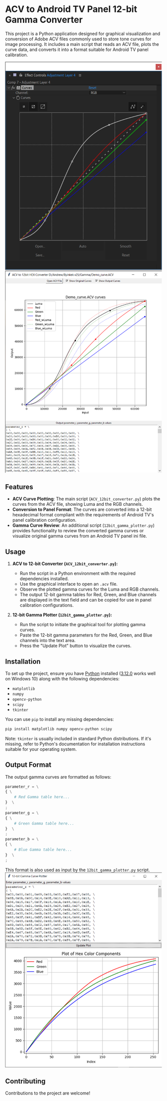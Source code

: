 # ACV to Android TV Panel 12-bit Gamma Converter

This project is a Python application designed for graphical visualization and conversion of Adobe ACV files commonly used to store tone curves for image processing. It includes a main script that reads an ACV file, plots the curve data, and converts it into a format suitable for Android TV panel calibration.

![Screenshot of Adobe_curves](https://github.com/NameRX/ACV_12bit_converter/blob/main/Adobe_AE_curves_screenshot.png)
![Screenshot of ACV conversion](https://github.com/NameRX/ACV_12bit_converter/blob/main/ACV_12bit_converter_screenshot.png)


## Features

- **ACV Curve Plotting**: The main script (`ACV_12bit_converter.py`) plots the curves from the ACV file, showing Luma and the RGB channels.
- **Conversion to Panel Format**: The curves are converted into a 12-bit hexadecimal format compliant with the requirements of Android TV's panel calibration configuration.
- **Gamma Curve Review**: An additional script (`12bit_gamma_plotter.py`) provides functionality to review the converted gamma curves or visualize original gamma curves from an Android TV panel ini file.

## Usage

1. **ACV to 12-bit Converter (`ACV_12bit_converter.py`):**
    - Run the script in a Python environment with the required dependencies installed.
    - Use the graphical interface to open an `.acv` file.
    - Observe the plotted gamma curves for the Luma and RGB channels.
    - The output 12-bit gamma tables for Red, Green, and Blue channels are displayed in the text field and can be copied for use in panel calibration configurations.

2. **12-bit Gamma Plotter (`12bit_gamma_plotter.py`):**
    - Run the script to initiate the graphical tool for plotting gamma curves.
    - Paste the 12-bit gamma parameters for the Red, Green, and Blue channels into the text area.
    - Press the "Update Plot" button to visualize the curves.

## Installation

To set up the project, ensure you have [Python](https://www.python.org/downloads/) installed ([3.12.0](https://www.python.org/downloads/release/python-3120/) works well on Windows 10) along with the following dependencies:

- `matplotlib`
- `numpy`
- `opencv-python`
- `scipy`
- `tkinter`

You can use `pip` to install any missing dependencies:

```bash
pip install matplotlib numpy opencv-python scipy
```

Note: `tkinter` is usually included in standard Python distributions. If it's missing, refer to Python's documentation for installation instructions suitable for your operating system.

## Output Format

The output gamma curves are formatted as follows:

```python
parameter_r = \
{ \
    # Red Gamma table here...
}  \
;
parameter_g = \
{ \
    # Green Gamma table here...
}  \
;
parameter_b = \
{ \
    # Blue Gamma table here...
}  \
;
```

This format is also used as input by the `12bit_gamma_plotter.py` script.
![Screenshot of gamma curve plotting](https://github.com/NameRX/ACV_12bit_converter/blob/main/12bit_gamma_plotter_screenshot.png)

## Contributing

Contributions to the project are welcome!
